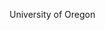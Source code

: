 [//]: # (Created by ./bin/manage_files.pl from ./species/Caenorhabditis_remanei/PRJNA248909/Caenorhabditis_remanei_PRJNA248909.summary.html on Thu Jun 11 13:43:40 2020)
University of Oregon
